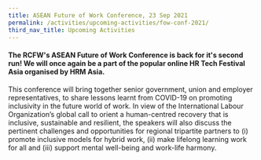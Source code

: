```yaml
---
title: ASEAN Future of Work Conference, 23 Sep 2021
permalink: /activities/upcoming-activities/fow-conf-2021/
third_nav_title: Upcoming Activities
---
```

#### The RCFW's ASEAN Future of Work Conference is back for it's second run! We will once again be a part of the popular online HR Tech Festival Asia organised by HRM Asia. 

This conference will bring together senior government, union and employer representatives, to share lessons learnt from COVID-19 on promoting inclusivity in the future world of work. In view of the International Labour Organization’s global call to orient a human-centred recovery that is inclusive, sustainable and resilient, the speakers will also discuss the pertinent challenges and opportunities for regional tripartite partners to (i) promote inclusive models for hybrid work, (ii) make lifelong learning work for all and (iii) support mental well-being and work-life harmony.
